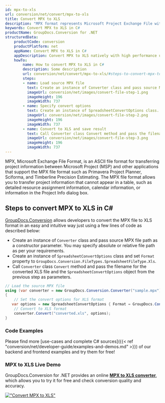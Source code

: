```yaml
---
id: mpx-to-xls
url: conversion/net/convert/mpx-to-xls
title: Convert MPX to XLS
description: "MPX format represents Microsoft Project Exchange File with .mpx extension. Learn how to convert MPX to XLS file programmatically in C# language using GroupDocs.Conversion for .NET library."
keywords: Convert MPX to XLS in C#
productName: GroupDocs.Conversion for .NET
structuredData:
    productCode: conversion
    productPlatform: net
    appName: Convert MPX to XLS in C#
    appDescription: Convert MPX to XLS natively with high performance using C# language and server side GroupDocs.Conversion for .NET APIs, without the use of any software like Microsoft or Open Office.
    howTo:
        name: How to convert MPX to XLS in C# 
        description: Some description
        url: conversion/net/convert/mpx-to-xls/#steps-to-convert-mpx-to-xls-in-c
        steps:
        - name: Load source MPX file 
          text: Create an instance of Converter class and pass source MPX file path as a constructor parameter. You may specify absolute or relative file path as per your requirements. 
          imageUrl: conversion/net/images/convert-file-step-1.png
          imageHeight: 196
          imageWidth: 737
        - name: Specify convert options 
          text: Create an instance of SpreadsheetConvertOptions class.
          imageUrl: conversion/net/images/convert-file-step-2.png
          imageHeight: 196
          imageWidth: 737
        - name: Convert to XLS and save result 
          text: Call Converter class Convert method and pass the filename for the converted HTML file and the SpreadsheetConvertOptions object from the previous step as parameters.
          imageUrl: conversion/net/images/convert-file-step-3.png
          imageHeight: 196
          imageWidth: 737
---
```


MPX, Microsoft Exchange File Format, is an ASCII file format for transferring project information between Microsoft Project (MSP) and other applications that support the MPX file format such as Primavera Project Planner, Sciforma, and Timberline Precision Estimating. The MPX file format allows you to transfer project information that cannot appear in a table, such as detailed resource assignment information, calendar information, or information in the Project Info dialog box.

## Steps to convert MPX to XLS in C#

[GroupDocs.Conversion](https://products.groupdocs.com/conversion/net) allows developers to convert the MPX file to XLS format in an easy and intuitive way just using a few lines of code as described below:

* Create an instance of `Converter` class and pass source MPX file path as a constructor parameter. You may specify absolute or relative file path as per your requirements. 
* Create an instance of `SpreadsheetConvertOptions` class and set `Format` property to `GroupDocs.Conversion.FileTypes.SpreadsheetFileType.Xls`.
* Call `Converter` class `Convert` method and pass the filename for the converted XLS file and the `SpreadsheetConvertOptions` object from the previous step as parameters.

```csharp
// Load the source MPX file
using (var converter = new GroupDocs.Conversion.Converter("sample.mpx"))
{
    // Set the convert options for XLS format
   var options = new SpreadsheetConvertOptions { Format = GroupDocs.Conversion.FileTypes.SpreadsheetFileType.Xls };
    // Convert to XLS format
    converter.Convert("converted.xls", options);
}
```

### Code Examples

Please find more [use-cases and complete C# sources]({{< ref "conversion/net/developer-guide/examples-and-demos.md" >}}) of our backend and frontend examples and try them for free!

### MPX to XLS Live Demo

GroupDocs.Conversion for .NET provides an online [**MPX to XLS converter**](https://products.groupdocs.app/conversion/mpx-to-xls), which allows you to try it for free and check conversion quality and accuracy.

[!["Convert MPX to XLS"](conversion/net/images/convert-to-xls/convert-mpx-to-xls.png)](https://products.groupdocs.app/conversion/mpx-to-xls)